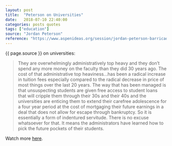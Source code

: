 ```yaml
---
layout: post
title:  "Peterson on Universities"
date:   2018-07-10 22:40:00
categories: posts quotes
tags: ["education"]
source: "Jordan Peterson"
reference: "https://www.aspenideas.org/session/jordan-peterson-barricades-culture-wars"
---
```


{{ page.source }} on universities:

> They are overwhelmingly administratively top heavy and they don’t spend any more money on the faculty than they did 30 years ago.  The cost of that administrative top heaviness…has been a radical increase in tuition fees especially compared to the radical decrease in price of most things over the last 20 years.  The way that has been managed is that unsuspecting students are given free access to student loans that will cripple them through their 30s and their 40s and the universities are enticing them to extend their carefree adolescence for a four year period at the cost of mortgaging their future earnings in a deal that does not allow for escape through bankruptcy.  So it is essentially a form of indentured servitude.  There is no excuse whatsoever for that.  It means the administrators have learned how to pick the future pockets of their students.

Watch more [here]({{page.reference}}).
